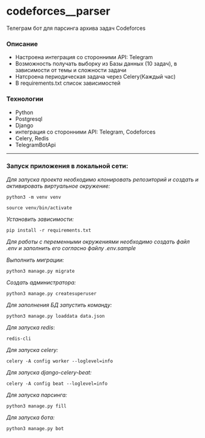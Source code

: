 # codeforces__parser
Телеграм бот для парсинга архива задач Codeforces

### Описание
- Настроена интеграция со сторонними API: Telegram
- Возможность  получать выборку из Базы данных (10 задач), в зависимости от темы и сложности задачи
- Натсроена периодическая задача через Celery(Каждый час)
- В requirements.txt список зависимостей

### Технологии
- Python 
- Postgresql
- Django
- интеграция со сторонними API: Telegram, Codeforces
- Celery, Redis
- TelegramBotApi

---

### Запуск приложения в локальной сети:

_Для запуска проекта необходимо клонировать репозиторий и создать и активировать виртуальное окружение:_

```
python3 -m venv venv

source venv/bin/activate
```

_Установить зависимости:_

```
pip install -r requirements.txt
```

_Для работы с переменными окружениями необходимо создать файл .env и заполнить его согласно файлу .env.sample_

_Выполнить миграции:_

```
python3 manage.py migrate
```
_Создать администратора:_

```
python3 manage.py createsuperuser
```

_Для заполнения БД запустить команду:_

```
python3 manage.py loaddata data.json
```

_Для запуска redis_:

```
redis-cli
```

_Для запуска celery:_

```
celery -A config worker --loglevel=info
```

_Для запуска django-celery-beat:_

```
celery -A config beat --loglevel=info
```

_Для запуска парсинга:_

```
python3 manage.py fill
```

_Для запуска бота:_

```
python3 manage.py bot
```
